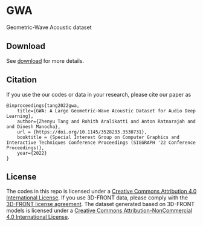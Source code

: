 # GWA
Geometric-Wave Acoustic dataset

## Download
See [download](download/README.md) for more details.

## Citation
If you use the our codes or data in your research, please cite our paper as
```
@inproceedings{tang2022gwa,
    title={GWA: A Large Geometric-Wave Acoustic Dataset for Audio Deep Learning},
    author={Zhenyu Tang and Rohith Aralikatti and Anton Ratnarajah and and Dinesh Manocha},
    url = {https://doi.org/10.1145/3528233.3530731},
    booktitle = {Special Interest Group on Computer Graphics and Interactive Techniques Conference Proceedings (SIGGRAPH '22 Conference Proceedings)},
    year={2022}
}
```

## License
The codes in this repo is licensed under a [Creative Commons Attribution 4.0 International License](LICENSE). If you use 3D-FRONT data, please comply with the [3D-FRONT license agreement](files/3D-FRONT-license.pdf). The dataset generated based on 3D-FRONT models is licensed under a [Creative Commons Attribution-NonCommercial 4.0 International License](https://creativecommons.org/licenses/by-nc/4.0/).
